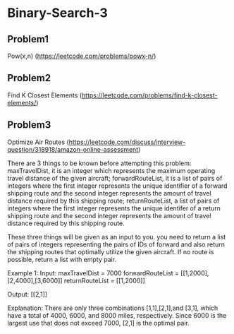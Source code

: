 # Binary-Search-3

## Problem1 
Pow(x,n) (https://leetcode.com/problems/powx-n/)



## Problem2 
Find K Closest Elements (https://leetcode.com/problems/find-k-closest-elements/)





## Problem3
Optimize Air Routes (https://leetcode.com/discuss/interview-question/318918/amazon-online-assessment)

There are 3 things to be known before attempting this problem:
maxTravelDist, it is an integer which represents the maximum operating travel distance of the given aircraft;
forwardRouteList, it is a list of pairs of integers where the first integer represents the unique identifier of a forward shipping route and the second integer represents the amount of travel distance required by this shipping route;
returnRouteList, a list of pairs of integers where the first integer represents the unique identifer of a return shipping route
and the second integer represents the amount of travel distance required by this shipping route.

These three things will be given as an input to you. you need to return a list of pairs of integers representing the pairs of IDs of forward and also return the shipping routes that optimally utilize the given aircraft. If no route is possible, return a list with empty pair.

Example 1:
Input:
maxTravelDist = 7000
forwardRouteList = [[1,2000],[2,4000],[3,6000]]
returnRouteList = [[1,2000]]

Output:
[[2,1]]

Explanation:
There are only three combinations [1,1],[2,1],and [3,1], which have a total of 4000, 6000, and 8000 miles, respectively. Since 6000 is the largest use that does not exceed 7000, [2,1] is the optimal pair.

